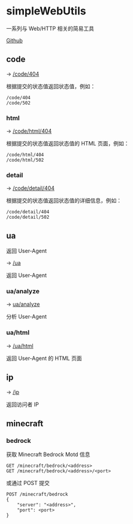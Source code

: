 # simpleWebUtils

一系列与 Web/HTTP 相关的简易工具

[Github](https://github.com/gggxbbb/simpleWebUtils)

## code

-> [/code/404](https://t.gxb.icu/code/404)

根据提交的状态值返回状态值，例如：
```
/code/404
/code/502
```

### html

-> [/code/html/404](https://t.gxb.icu/code/html/404)

根据提交的状态值返回状态值的 HTML 页面，例如：
```
/code/html/404
/code/html/502
```

### detail

-> [/code/detail/404](https://t.gxb.icu/code/detail/404)

根据提交的状态值返回状态值的详细信息，例如：
```
/code/detail/404
/code/detail/502
```

## ua

返回 User-Agent

-> [/ua](https://t.gxb.icu/ua)

返回 User-Agent

### ua/analyze

-> [ua/analyze](https://t.gxb.icu/ua/analyze)

分析 User-Agent

### ua/html

-> [/ua/html](https://t.gxb.icu/ua/html)

返回 User-Agent 的 HTML 页面

## ip

-> [/ip](https://t.gxb.icu/ip)

返回访问者 IP

## minecraft

### bedrock
获取 Minecraft Bedrock Motd 信息

```
GET /minecraft/bedrock/<address>
GET /minecraft/bedrock/<address>/<port>
```

或通过 POST 提交

```
POST /minecraft/bedrock
{
    "server": "<address>",
    "port": <port>
}
```
